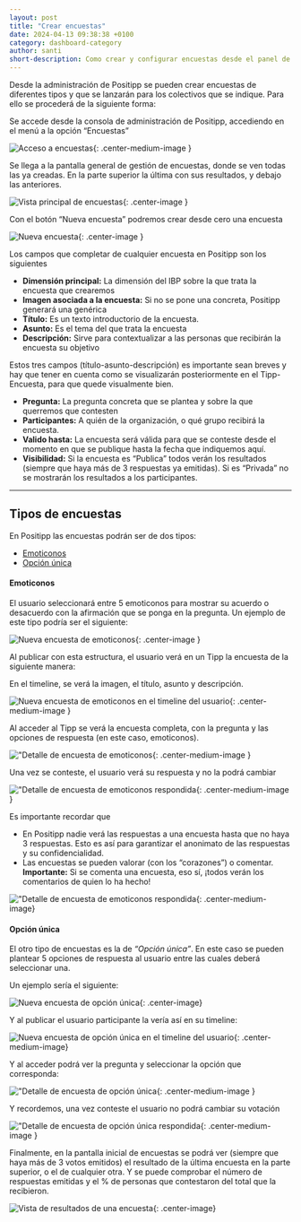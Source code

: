 ```yaml
---
layout: post
title: "Crear encuestas"
date: 2024-04-13 09:38:38 +0100
category: dashboard-category
author: santi
short-description: Como crear y configurar encuestas desde el panel de gestión.
---
```


Desde la administración de Positipp se pueden crear encuestas de diferentes tipos y que se lanzarán para los colectivos que se indique. Para ello se procederá de la siguiente forma: 

Se accede desde la consola de administración de Positipp, accediendo en el menú a la opción “Encuestas” 

![Acceso a encuestas](/assets/survey-access.png "Acceso a encuestas"){: .center-medium-image }

Se llega a la pantalla general de gestión de encuestas, donde se ven todas las ya creadas. En la parte superior la última con sus resultados, y debajo las anteriores.  

![Vista principal de encuestas](/assets/survey-main.png "Vista principal de encuestas"){: .center-image }

Con el botón “Nueva encuesta” podremos crear desde cero una encuesta 

![Nueva encuesta](/assets/survey-new.png "Nueva encuesta"){: .center-image }

Los campos que completar de cualquier encuesta en Positipp son los siguientes 

* **Dimensión principal:** La dimensión del IBP sobre la que trata la encuesta que crearemos 
* **Imagen asociada a la encuesta:** Si no se pone una concreta, Positipp generará una genérica 
* **Título:** Es un texto introductorio de la encuesta. 
* **Asunto:** Es el tema del que trata la encuesta 
* **Descripción:** Sirve para contextualizar a las personas que recibirán la encuesta su objetivo 

Estos tres campos (título-asunto-descripción) es importante sean breves y hay que tener en cuenta como se visualizarán posteriormente en el Tipp-Encuesta, para que quede visualmente bien. 

* **Pregunta:** La pregunta concreta que se plantea y sobre la que querremos que contesten 
* **Participantes:** A quién de la organización, o qué grupo recibirá la encuesta. 
* **Valido hasta:** La encuesta será válida para que se conteste desde el momento en que se publique hasta la fecha que indiquemos aquí.  
* **Visibilidad:** Si la encuesta es “Publica” todos verán los resultados (siempre que haya más de 3 respuestas ya emitidas). Si es “Privada” no se mostrarán los resultados a los participantes.

---

## Tipos de encuestas

En Positipp las encuestas podrán ser de dos tipos:
* [Emoticonos](#emoticonos)
* [Opción única](#opción-única)
  

#### Emoticonos

El usuario seleccionará entre 5 emoticonos para mostrar su acuerdo o desacuerdo con la afirmación que se ponga en la pregunta. Un ejemplo de este tipo podría ser el siguiente:

![Nueva encuesta de emoticonos](/assets/survey-new-icons.png "Nueva encuesta de emoticonos"){: .center-image }

Al publicar con esta estructura, el usuario verá en un Tipp la encuesta de la siguiente manera: 

En el timeline, se verá la imagen, el título, asunto y descripción. 

![Nueva encuesta de emoticonos en el timeline del usuario](/assets/survey-new-icons-timeline.png "Nueva encuesta de emoticonos en el timeline del usuario"){: .center-medium-image }

Al acceder al Tipp se verá la encuesta completa, con la pregunta y las opciones de respuesta (en este caso, emoticonos).

!["Detalle de encuesta de emoticonos](/assets/survey-new-icons-detail.png "Detalle de encuesta de emoticonos"){: .center-medium-image }

Una vez se conteste, el usuario verá su respuesta y no la podrá cambiar 

!["Detalle de encuesta de emoticonos respondida](/assets/survey-new-icons-detail-answered.png "Detalle de encuesta de emoticonos respondida"){: .center-medium-image }

Es importante recordar que 

* En Positipp nadie verá las respuestas a una encuesta hasta que no haya 3 respuestas. Esto es así para garantizar el anonimato de las respuestas y su confidencialidad. 
* Las encuestas se pueden valorar (con los “corazones”) o comentar. **Importante:** Si se comenta una encuesta, eso sí, ¡todos verán los comentarios de quien lo ha hecho! 

!["Detalle de encuesta de emoticonos respondida](/assets/survey-new-icons-detail-comments.png "Detalle de encuesta de emoticonos respondida"){: .center-medium-image}

#### Opción única

El otro tipo de encuestas es la de *“Opción única”*. En este caso se pueden plantear 5 opciones de respuesta al usuario entre las cuales deberá seleccionar una.

Un ejemplo sería el siguiente: 

![Nueva encuesta de opción única](/assets/survey-new-option.png "Nueva encuesta de opción única"){: .center-image}

Y al publicar el usuario participante la vería así en su timeline: 

![Nueva encuesta de opción única en el timeline del usuario](/assets/survey-new-option-timeline.png "Nueva encuesta de opción única en el timeline del usuario"){: .center-medium-image}

Y al acceder podrá ver la pregunta y seleccionar la opción que corresponda:

!["Detalle de encuesta de opción única](/assets/survey-new-option-detail.png "Detalle de encuesta de opción única"){: .center-medium-image }

Y recordemos, una vez conteste el usuario no podrá cambiar su votación 

!["Detalle de encuesta de opción única respondida](/assets/survey-new-option-detail-answered.png "Detalle de encuesta de opción única respondida"){: .center-medium-image }

Finalmente, en la pantalla inicial de encuestas se podrá ver (siempre que haya más de 3 votos emitidos) el resultado de la última encuesta en la parte superior, o el de cualquier otra. Y se puede comprobar el número de respuestas emitidas y el % de personas que contestaron del total que la recibieron. 

![Vista de resultados de una encuesta](/assets/survey-new-option-summary.png "Vista de resultados de una encuesta"){: .center-image}

